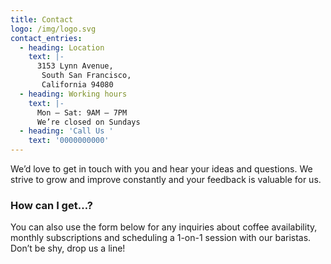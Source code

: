 ```yaml
---
title: Contact
logo: /img/logo.svg
contact_entries:
  - heading: Location
    text: |-
      3153 Lynn Avenue,
       South San Francisco,
       California 94080
  - heading: Working hours
    text: |-
      Mon – Sat: 9AM – 7PM 
      We’re closed on Sundays
  - heading: 'Call Us '
    text: '0000000000'
---
```


We’d love to get in touch with you and hear your ideas and
questions. We strive to grow and improve constantly and your feedback
is valuable for us.

<h3 class="f4 b lh-title mb2">How can I get…?</h3>

You can also use the form below for any inquiries about coffee
availability, monthly subscriptions and scheduling a 1-on-1 session
with our baristas. Don’t be shy, drop us a line!
